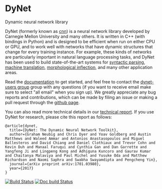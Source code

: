 # DyNet
Dynamic neural network library

DyNet (formerly known as [cnn](http://github.com/clab/cnn-v1)) is a neural network library developed by Carnegie Mellon University and many others. It is written in C++ (with bindings in Python) and is designed to be efficient when run on either CPU or GPU, and to work well with networks that have dynamic structures that change for every training instance. For example, these kinds of networks are particularly important in natural language processing tasks, and DyNet has been used to build state-of-the-art systems for [syntactic parsing](https://github.com/clab/lstm-parser), [machine translation](https://github.com/neubig/lamtram), [morphological inflection](https://github.com/mfaruqui/morph-trans), and many other application areas.

Read the [documentation](http://dynet.readthedocs.io/en/latest/) to get started, and feel free to contact the [dynet-users group](https://groups.google.com/forum/#!forum/dynet-users) group with any questions (if you want to receive email make sure to select "all email" when you sign up). We greatly appreciate any bug reports and contributions, which can be made by filing an issue or making a pull request through the [github page](http://github.com/clab/dynet).

You can also read more technical details in our [technical report](https://arxiv.org/abs/1701.03980). If you use DyNet for research, please cite this report as follows:

    @article{dynet,
      title={DyNet: The Dynamic Neural Network Toolkit},
      author={Graham Neubig and Chris Dyer and Yoav Goldberg and Austin Matthews and Waleed Ammar and Antonios Anastasopoulos and Miguel Ballesteros and David Chiang and Daniel Clothiaux and Trevor Cohn and Kevin Duh and Manaal Faruqui and Cynthia Gan and Dan Garrette and Yangfeng Ji and Lingpeng Kong and Adhiguna Kuncoro and Gaurav Kumar and Chaitanya Malaviya and Paul Michel and Yusuke Oda and Matthew Richardson and Naomi Saphra and Swabha Swayamdipta and Pengcheng Yin},
      journal={arXiv preprint arXiv:1701.03980},
      year={2017}
    }

[![Build Status](https://travis-ci.org/clab/dynet.svg?branch=master)](https://travis-ci.org/clab/dynet)
[![Doc build Status](https://readthedocs.org/projects/dynet/badge/?version=latest)](http://dynet.readthedocs.io/en/latest/)
